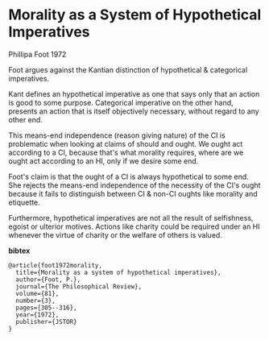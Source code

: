 Morality as a System of Hypothetical Imperatives
===========

Phillipa Foot 1972

Foot argues against the Kantian distinction of hypothetical & categorical imperatives.

Kant defines an hypothetical imperative as one that says only that an action is good to some purpose.  Categorical imperative on the other hand, presents an action that is itself objectively necessary, without regard to any other end.

This means-end independence (reason giving nature) of the CI is problematic when looking at claims of should and ought.  We ought act according to a CI, because that's what morality requires, where are we ought act according to an HI, only if we desire some end.

Foot's claim is that the ought of a CI is always hypothetical to some end.  She rejects the means-end independence of the necessity of the CI's ought because it fails to distinguish between CI & non-CI oughts like morality and etiquette.

Furthermore, hypothetical imperatives are not all the result of selfishness, egoist or ulterior motives.  Actions like charity could be required under an HI whenever the virtue of charity or the welfare of others is valued.



**bibtex**

	@article{foot1972morality,
	  title={Morality as a system of hypothetical imperatives},
	  author={Foot, P.},
	  journal={The Philosophical Review},
	  volume={81},
	  number={3},
	  pages={305--316},
	  year={1972},
	  publisher={JSTOR}
	}